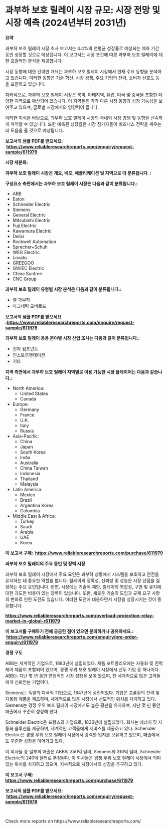 <p><h1>과부하 보호 릴레이 시장 규모: 시장 전망 및 시장 예측 (2024년부터 2031년)</h1></p><p><strong>요약</strong></p>
<p><p>과부하 보호 릴레이 시장 조사 보고서는 4.4%의 연평균 성장률로 예상되는 예측 기간 동안 성장할 것으로 예상됩니다. 이 보고서는 시장 조건에 따른 과부하 보호 릴레이에 대한 포괄적인 분석을 제공합니다.</p><p>시장 동향에 대한 간략한 개요는 과부하 보호 릴레이 시장에서 현재 주요 동향을 분석하고 있습니다. 이러한 동향은 기술 혁신, 시장 경쟁, 주요 기업의 전략, 소비자 선호도 등을 포함하고 있습니다.</p><p>지리적으로, 과부하 보호 릴레이 시장은 북미, 아태지역, 유럽, 미국 및 중국을 포함한 다양한 지역으로 확산되어 있습니다. 이 지역들은 각각 다른 시장 동향과 성장 가능성을 보여주고 있으며, 글로벌 시장에서의 영향력이 큽니다.</p><p>이러한 지식을 바탕으로, 과부하 보호 릴레이 시장의 국내외 시장 경쟁 및 동향을 신속하게 파악할 수 있습니다. 또한 예측된 성장률은 시장 참가자들이 비즈니스 전략을 세우는 데 도움을 줄 것으로 예상됩니다.</p></p>
<p><strong>보고서의 샘플 PDF를 받으세요: &nbsp;<a href="https://www.reliableresearchreports.com/enquiry/request-sample/611979">https://www.reliableresearchreports.com/enquiry/request-sample/611979</a></strong></p>
<p><strong>시장 세분화:</strong></p>
<p><strong> 과부하 보호 릴레이 시장은 개요, 배포, 애플리케이션 및 지역으로 더 분류됩니다. :</strong></p>
<p><strong>구성요소 측면에서는 과부하 보호 릴레이 시장은 다음과 같이 분류됩니다.:</strong></p>
<p><ul><li>ABB</li><li>Eaton</li><li>Schneider Electric</li><li>Siemens</li><li>General Electric</li><li>Mitsubishi Electric</li><li>Fuji Electric</li><li>Kawamura Electric</li><li>Delixi</li><li>Rockwell Automation</li><li>Sprecher+Schuh</li><li>WEG Electric</li><li>Lovato</li><li>GREEGOO</li><li>GWIEC Electric</li><li>China Suntree</li><li>CNC Group</li></ul></p>
<p><strong> 과부하 보호 릴레이 유형별 시장 분석은 다음과 같이 분류됩니다.:</strong></p>
<p><ul><li>열 과부하</li><li>마그네틱 오버로드</li></ul></p>
<p><strong>보고서의 샘플 PDF를 받으세요 :<a href="https://www.reliableresearchreports.com/enquiry/request-sample/611979">https://www.reliableresearchreports.com/enquiry/request-sample/611979</a></strong></p>
<p><strong> 과부하 보호 릴레이 응용 분야별 시장 산업 조사는 다음과 같이 분류됩니다.:</strong></p>
<p><ul><li>전자 컴포넌트</li><li>인스트루멘테이션</li><li>기타</li></ul></p>
<p><strong>지역 측면에서 과부하 보호 릴레이 지역별로 이용 가능한 시장 플레이어는 다음과 같습니다.:</strong></p>
<p><ul>
    <li>
        North America:
        <ul>
            <li>United States</li>
            <li>Canada</li>
        </ul>
    </li>
    <li>
        Europe:
        <ul>
            <li>Germany</li>
            <li>France</li>
            <li>U.K.</li>
            <li>Italy</li>
            <li>Russia</li>
        </ul>
    </li>
    <li>
        Asia-Pacific:
        <ul>
            <li>China</li>
            <li>Japan</li>
            <li>South Korea</li>
            <li>India</li>
            <li>Australia</li>
            <li>China Taiwan</li>
            <li>Indonesia</li>
            <li>Thailand</li>
            <li>Malaysia</li>
        </ul>
    </li>
    <li>
        Latin America:
        <ul>
            <li>Mexico</li>
            <li>Brazil</li>
            <li>Argentina Korea</li>
            <li>Colombia</li>
        </ul>
    </li>
    <li>
        Middle East & Africa:
        <ul>
            <li>Turkey</li>
            <li>Saudi</li>
            <li>Arabia</li>
            <li>UAE</li>
            <li>Korea</li>
        </ul>
    </li>
    </ul></p>
<p><strong>이 보고서 구매: &nbsp;<a href="https://www.reliableresearchreports.com/purchase/611979">https://www.reliableresearchreports.com/purchase/611979</a></strong></p>
<p><strong>과부하 보호 릴레이의 주요 동인 및 장벽 시장</strong></p>
<p><p>과부하 보호 릴레이 시장에서 주요 요인은 과부하 상황에서 시스템을 보호하고 안전을 유지하는 데 중요한 역할을 합니다. 릴레이의 정확성, 신뢰성 및 성능은 시장 선점을 결정하는 주요 요인입니다. 반면, 시장에는 기술적 제한, 릴레이의 복잡성, 구현 및 유지에 대한 과도한 비용이 있는 장벽이 있습니다. 또한, 새로운 기술의 도입과 규제 요구 사항의 변화로 인한 도전도 있습니다. 이러한 도전에 대응하면서 시장을 성장시키는 것이 중요합니다.</p></p>
<p><strong><a href="https://www.reliableresearchreports.com/overload-protection-relay-market-in-global-r611979">https://www.reliableresearchreports.com/overload-protection-relay-market-in-global-r611979</a></strong></p>
<p><strong>이 보고서를 구매하기 전에 궁금한 점이 있으면 문의하거나 공유하세요.: &nbsp;<a href="https://www.reliableresearchreports.com/enquiry/pre-order-enquiry/611979">https://www.reliableresearchreports.com/enquiry/pre-order-enquiry/611979</a></strong></p>
<p><strong>경쟁 구도</strong></p>
<p><p>ABB는 세계적인 기업으로, 1883년에 설립되었다. 제품 포트폴리오에는 자동화 및 전력 제어 제품이 포함되어 있으며, 경쟁 우위 보호 릴레이 시장에서 선두 기업 중 하나이다. ABB는 지난 몇 년 동안 안정적인 시장 성장을 보여 왔으며, 전 세계적으로 많은 고객들에게 신뢰받는 기업이다.</p><p>Siemens는 독일의 다국적 기업으로, 1847년에 설립되었다. 기업은 고품질의 전력 및 자동화 제품을 제조하며, 세계적으로 많은 시장에서 선도적인 위치를 차지하고 있다. Siemens는 경쟁 우위 보호 릴레이 시장에서도 높은 평판을 유지하며, 지난 몇 년 동안 매출에서 꾸준히 성장해 왔다.</p><p>Schneider Electric은 프랑스의 기업으로, 1836년에 설립되었다. 회사는 에너지 및 자동화 솔루션을 제공하며, 세계적인 고객들에게 서비스를 제공하고 있다. Schenider Electric은 경쟁 우위 보호 릴레이 시장에서 강력한 입지를 보유하고 있으며, 매출에서도 꾸준한 성장을 이어가고 있다.</p><p>이 회사들 중 일부의 매출은 ABB의 350억 달러, Siemens의 310억 달러, Schneider Electric의 240억 달러로 추정된다. 이 회사들은 경쟁 우위 보호 릴레이 시장에서 의미 있는 위치를 차지하고 있으며, 지속적으로 시장에서의 성장을 추구하고 있다.</p></p>
<p><strong>이 보고서 구매: &nbsp; <a href="https://www.reliableresearchreports.com/purchase/611979">https://www.reliableresearchreports.com/purchase/611979</a></strong></p>
<p><strong>보고서의 샘플 PDF를 받으세요: &nbsp;<a href="https://www.reliableresearchreports.com/enquiry/request-sample/611979">https://www.reliableresearchreports.com/enquiry/request-sample/611979</a></strong><strong></strong></p>
<p>&nbsp;</p>
<p>Check more reports on https://www.reliableresearchreports.com/</p>